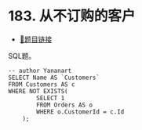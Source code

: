 # 183. 从不订购的客户

- [🔗题目链接](https://leetcode-cn.com/problems/customers-who-never-order/)

SQL题。

```mysql
-- author Yananart
SELECT Name AS `Customers`
FROM Customers AS c
WHERE NOT EXISTS(
        SELECT 1
        FROM Orders AS o
        WHERE o.CustomerId = c.Id
    );
```
